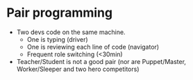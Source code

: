 
# Pair programming

- Two devs code on the same machine.
  - One is typing (driver)
  - One is reviewing each line of code (navigator)
  - Frequent role switching (<30min)
- Teacher/Student is not a good pair (nor are Puppet/Master, Worker/Sleeper and two hero competitors)
